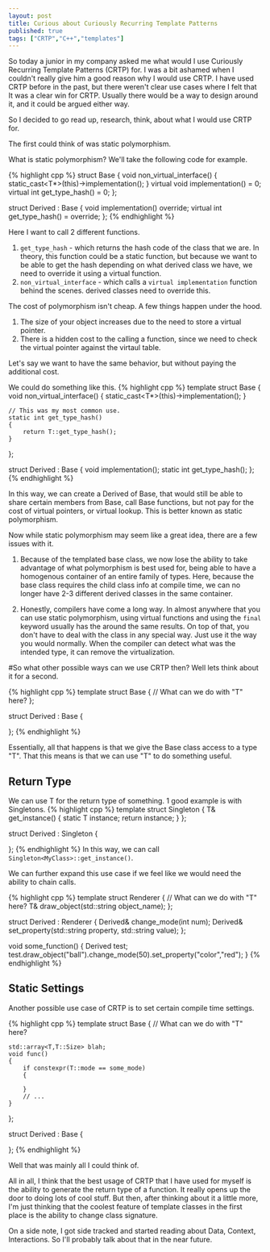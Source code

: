 ```yaml
---
layout: post
title: Curious about Curiously Recurring Template Patterns
published: true
tags: ["CRTP","C++","templates"]
---
```

So today a junior in my company asked me what would I use Curiously Recurring Template Patterns (CRTP) for. I was a bit ashamed when I couldn't really give him a good reason why I would use CRTP. I have used CRTP before in the past, but there weren't clear use cases where I felt that It was a clear win for CRTP. Usually there would be a way to design around it, and it could be argued either way.

So I decided to go read up, research, think, about what I would use CRTP for.

The first could think of was static polymorphism.

What is static polymorphism?
We'll take the following code for example.

{% highlight cpp %}
struct Base
{
    void non_virtual_interface()
    {
        static_cast<T*>(this)->implementation();
    }
    virtual void implementation() = 0;
    virtual int get_type_hash() = 0;
};

struct Derived : Base
{
    void implementation() override;
    virtual int get_type_hash() = override;
};
{% endhighlight %}

Here I want to call 2 different functions.
1. ```get_type_hash``` - which returns the hash code of the class that we are. In theory, this function could be a static function, but because we want to be able to
get the hash depending on what derived class we have, we need to override it using a virtual function.
2. ```non_virtual_interface``` - which calls a ```virtual implementation``` function behind the scenes. derived classes need to override this.

The cost of polymorphism isn't cheap. A few things happen under the hood.
1. The size of your object increases due to the need to store a virtual pointer.
2. There is a hidden cost to the calling a function, since we need to check the virtual pointer against the virtaul table.

Let's say we want to have the same behavior, but without paying the additional cost.

We could do something like this.
{% highlight cpp %}
template <typename T>
struct Base
{
    void non_virtual_interface()
    {
        static_cast<T*>(this)->implementation();
    }

    // This was my most common use.
    static int get_type_hash()
    {
        return T::get_type_hash();
    }
};

struct Derived : Base<Derived>
{
    void implementation();
    static int get_type_hash();
};
{% endhighlight %}

In this way, we can create a Derived of Base, that would still be able to share certain members from Base, call Base functions, but not pay for the cost of virtual pointers, or virtual lookup. This is better known as static polymorphism.

Now while static polymorphism may seem like a great idea, there are a few issues with it.
1. Because of the templated base class, we now lose the ability to take advantage of what polymorphism is best used for, being able to have a homogenous container of an entire family of types. Here, because the base class requires the child class info at compile time, we can no longer have 2-3 different derived classes in the same container.

2. Honestly, compilers have come a long way. In almost anywhere that you can use static polymorphism, using virtual functions and using the ```final``` keyword usually has the around the same results. On top of that, you don't have to deal with the class in any special way. Just use it the way you would normally. When the compiler can detect what was the intended type, it can remove the virtualization.

#So what other possible ways can we use CRTP then?
Well lets think about it for a second.

{% highlight cpp %}
template <typename T>
struct Base
{
    // What can we do with "T" here?
};

struct Derived : Base<Derived>
{

};
{% endhighlight %}

Essentially, all that happens is that we give the Base class access to a type "T". That this means is that we can use "T" to do something useful.

## Return Type
We can use T for the return type of something. 1 good example is with Singletons.
{% highlight cpp %}
template <typename T>
struct Singleton
{
    T& get_instance()
    {
        static T instance;
        return instance;
    }
};

struct Derived : Singleton<Derived>
{

};
{% endhighlight %}
In this way, we can call ```Singleton<MyClass>::get_instance()```.

We can further expand this use case if we feel like we would need the ability to chain calls.

{% highlight cpp %}
template <typename T>
struct Renderer
{
    // What can we do with "T" here?
    T& draw_object(std::string object_name);
};

struct Derived : Renderer<Derived>
{
    Derived& change_mode(int num);
    Derived& set_property(std::string property, std::string value);
};

void some_function()
{
    Derived test;
    test.draw_object("ball").change_mode(50).set_property("color","red");
}
{% endhighlight %}

## Static Settings

Another possible use case of CRTP is to set certain compile time settings.

{% highlight cpp %}
template <IsMySpecialClassPolicy T>
struct Base
{
    // What can we do with "T" here?

    std::array<T,T::Size> blah;
    void func()
    {
        if constexpr(T::mode == some_mode)
        {

        }
        // ... 
    }
};

struct Derived : Base<Derived>
{

};
{% endhighlight %}

Well that was mainly all I could think of.

All in all, I think that the best usage of CRTP that I have used for myself is the ability to generate the return type of a function. It really opens up the door to doing lots of cool stuff. 
But then, after thinking about it a little more, I'm just thinking that the coolest feature of template classes in the first place is the ability to change class signature.

On a side note, I got side tracked and started reading about Data, Context, Interactions.
So I'll probably talk about that in the near future.

